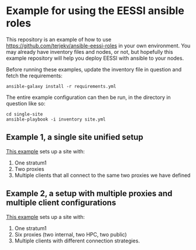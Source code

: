 # Example for using the EESSI ansible roles

This repository is an example of how to use https://github.com/terjekv/ansible-eessi-roles in your own environment. You may already have inventory files and nodes, or not, but hopefully this example repository will help you deploy EESSI with ansible to your nodes.

Before running these examples, update the inventory file in question and fetch the requirements:

````
ansible-galaxy install -r requirements.yml
````

The entire example configuration can then be run, in the directory in question like so:

````
cd single-site
ansible-playbook -i inventory site.yml
````

## Example 1, a single site unified setup

[This example](single-site/) sets up a site with:

1. One stratum1
2. Two proxies
3. Multiple clients that all connect to the same two proxies we have defined
   
## Example 2, a setup with multiple proxies and multiple client configurations

[This example](multiple-proxies/) sets up a site with:

1. One stratum1
2. Six proxies (two internal, two HPC, two public)
3. Multiple clients with different connection strategies.